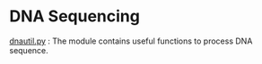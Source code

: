 # DNA Sequencing

[dnautil.py](https://github.com/hsuanhao/Library/blob/master/DNA_Sequencing/dnautil.py) : The module contains useful functions to process DNA sequence.
